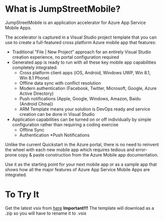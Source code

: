 # What is JumpStreetMobile?
JumpStreetMobile is an application accelerator for Azure App Service Mobile Apps.

The accelerator is captured in a Visual Studio project template that you can use to create a full-featured cross platform 
Azure mobile app that features:
* Traditional "File | New Project" approach for an entirely Visual Studio creation experience, no portal configuration required
* Generated app is ready to run with all these key mobile app capabilities completely integrated:
	* Cross platform client apps (iOS, Android, Windows UWP, Win 8.1, Win 8.1 Phone)
	* Offline data sync with conflict resolution
	* Modern authentication (Facebook, Twitter, Microsoft, Google, Azure Active Directory)
	* Push notifications (Apple, Google, Windows, Amazon, Baidu (Android China))
	* ARM Template means your solution is DevOps ready and service creation can be done in Visual Studio
* Application capabilities can be turned on or off individually by simple configuration rather than requiring a coding exercise
	* Offline Sync
	* Authentication
	*Push Notifications

Unlike the current Quickstart in the Azure portal, there is no need to reinvent the wheel with each new mobile app which 
requires tedious and error-prone copy & paste construction from the Azure Mobile app documentation.
 
Use it as the starting point for your next mobile app or as a 
sample app that shows how all the major features of 
Azure App Service Mobile Apps are integrated.

# To Try It
Get the latest vsix from [here](https://ci.appveyor.com/project/sayedihashimi/vssolutiontemplates/build/artifacts)
**Important!!!**  The template will download as a .zip so you will have to rename it to .vsix